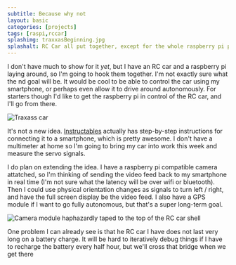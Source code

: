 ```yaml
---
subtitle: Because why not
layout: basic
categories: [projects]
tags: [raspi,rccar]
splashimg: traxxasBeginning.jpg
splashalt: RC Car all put together, except for the whole raspberry pi part
---
```


I don't have much to show for it *yet*, but I have an RC car and a raspberry pi laying around, so I'm going to hook them together. I'm not exactly sure what the nd goal will be. It would be cool to be able to control the car using my smartphone, or perhaps even allow it to drive around autonomously. For starters though I'd like to get the raspberry pi in control of the RC car, and I'll go from there. 

<!--more-->

![Traxass car](/images/traxxasBeginning.jpg)

It's not a new idea. [Instructables](http://www.instructables.com/id/Raspberry-Pi-Smartphone-Controlled-Rc-Car/) actually has step-by-step instructions for connecting it to a smartphone, which is pretty awesome. I don't have a multimeter at home so I'm going to bring my car into work this week and measure the servo signals.

I do plan on extending the idea. I have a raspberry pi compatible camera attatched, so I'm thinking of sending the video feed back to my smartphone in real time (I'm not sure what the latency will be over wifi or bluetooth). Then I could use physical orientation changes as signals to turn left / right, and have the full screen display be the video feed. I also have a GPS module if I want to go fully autonomous, but that's a super long-term goal.

![Camera module haphazardly taped to the top of the RC car shell](/images/traxxasCamera.jpg)

One problem I can already see is that he RC car I have does not last very long on a battery charge. It will be hard to iteratively debug things if I have to recharge the battery every half hour, but we'll cross that bridge when we get there
